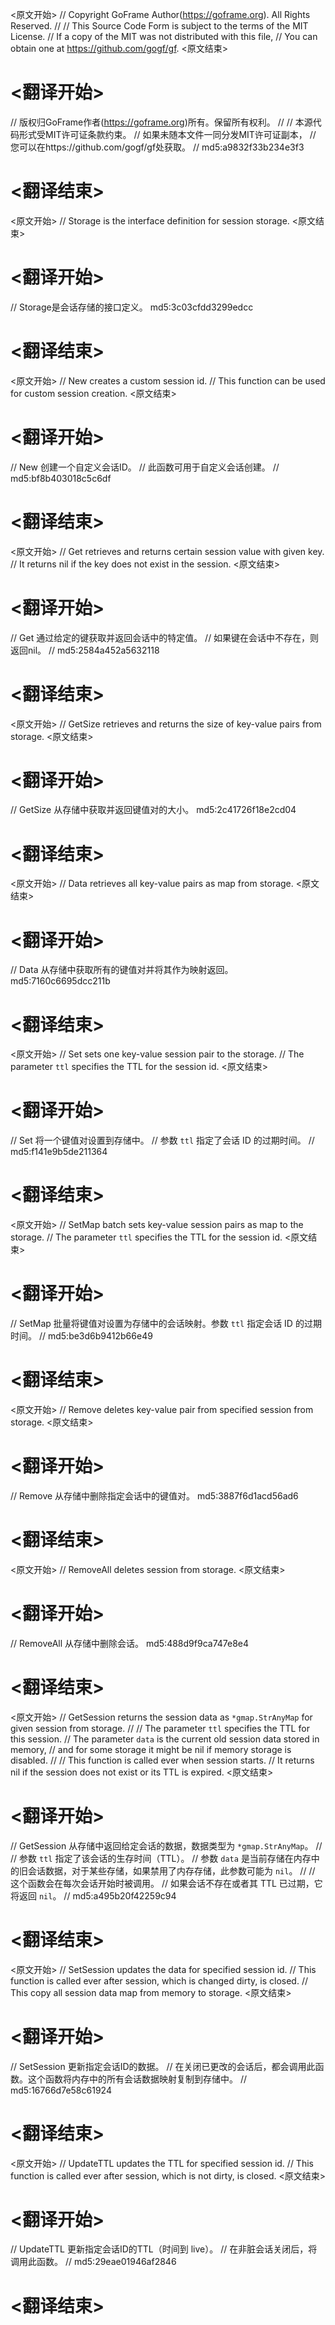 
<原文开始>
// Copyright GoFrame Author(https://goframe.org). All Rights Reserved.
//
// This Source Code Form is subject to the terms of the MIT License.
// If a copy of the MIT was not distributed with this file,
// You can obtain one at https://github.com/gogf/gf.
<原文结束>

# <翻译开始>
// 版权归GoFrame作者(https://goframe.org)所有。保留所有权利。
//
// 本源代码形式受MIT许可证条款约束。
// 如果未随本文件一同分发MIT许可证副本，
// 您可以在https://github.com/gogf/gf处获取。
// md5:a9832f33b234e3f3
# <翻译结束>


<原文开始>
// Storage is the interface definition for session storage.
<原文结束>

# <翻译开始>
// Storage是会话存储的接口定义。 md5:3c03cfdd3299edcc
# <翻译结束>


<原文开始>
	// New creates a custom session id.
	// This function can be used for custom session creation.
<原文结束>

# <翻译开始>
// New 创建一个自定义会话ID。
// 此函数可用于自定义会话创建。
// md5:bf8b403018c5c6df
# <翻译结束>


<原文开始>
	// Get retrieves and returns certain session value with given key.
	// It returns nil if the key does not exist in the session.
<原文结束>

# <翻译开始>
// Get 通过给定的键获取并返回会话中的特定值。
// 如果键在会话中不存在，则返回nil。
// md5:2584a452a5632118
# <翻译结束>


<原文开始>
// GetSize retrieves and returns the size of key-value pairs from storage.
<原文结束>

# <翻译开始>
// GetSize 从存储中获取并返回键值对的大小。 md5:2c41726f18e2cd04
# <翻译结束>


<原文开始>
// Data retrieves all key-value pairs as map from storage.
<原文结束>

# <翻译开始>
// Data 从存储中获取所有的键值对并将其作为映射返回。 md5:7160c6695dcc211b
# <翻译结束>


<原文开始>
	// Set sets one key-value session pair to the storage.
	// The parameter `ttl` specifies the TTL for the session id.
<原文结束>

# <翻译开始>
// Set 将一个键值对设置到存储中。
// 参数 `ttl` 指定了会话 ID 的过期时间。
// md5:f141e9b5de211364
# <翻译结束>


<原文开始>
	// SetMap batch sets key-value session pairs as map to the storage.
	// The parameter `ttl` specifies the TTL for the session id.
<原文结束>

# <翻译开始>
// SetMap 批量将键值对设置为存储中的会话映射。参数 `ttl` 指定会话 ID 的过期时间。
// md5:be3d6b9412b66e49
# <翻译结束>


<原文开始>
// Remove deletes key-value pair from specified session from storage.
<原文结束>

# <翻译开始>
// Remove 从存储中删除指定会话中的键值对。 md5:3887f6d1acd56ad6
# <翻译结束>


<原文开始>
// RemoveAll deletes session from storage.
<原文结束>

# <翻译开始>
// RemoveAll 从存储中删除会话。 md5:488d9f9ca747e8e4
# <翻译结束>


<原文开始>
	// GetSession returns the session data as `*gmap.StrAnyMap` for given session from storage.
	//
	// The parameter `ttl` specifies the TTL for this session.
	// The parameter `data` is the current old session data stored in memory,
	// and for some storage it might be nil if memory storage is disabled.
	//
	// This function is called ever when session starts.
	// It returns nil if the session does not exist or its TTL is expired.
<原文结束>

# <翻译开始>
// GetSession 从存储中返回给定会话的数据，数据类型为 `*gmap.StrAnyMap`。
//
// 参数 `ttl` 指定了该会话的生存时间（TTL）。
// 参数 `data` 是当前存储在内存中的旧会话数据，对于某些存储，如果禁用了内存存储，此参数可能为 `nil`。
//
// 这个函数会在每次会话开始时被调用。
// 如果会话不存在或者其 TTL 已过期，它将返回 `nil`。
// md5:a495b20f42259c94
# <翻译结束>


<原文开始>
	// SetSession updates the data for specified session id.
	// This function is called ever after session, which is changed dirty, is closed.
	// This copy all session data map from memory to storage.
<原文结束>

# <翻译开始>
// SetSession 更新指定会话ID的数据。
// 在关闭已更改的会话后，都会调用此函数。这个函数将内存中的所有会话数据映射复制到存储中。
// md5:16766d7e58c61924
# <翻译结束>


<原文开始>
	// UpdateTTL updates the TTL for specified session id.
	// This function is called ever after session, which is not dirty, is closed.
<原文结束>

# <翻译开始>
// UpdateTTL 更新指定会话ID的TTL（时间到 live）。
// 在非脏会话关闭后，将调用此函数。
// md5:29eae01946af2846
# <翻译结束>

